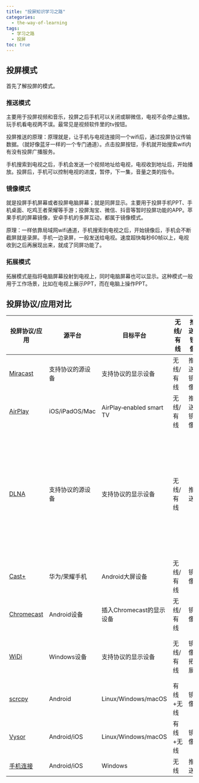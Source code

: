 ```yaml
---
title: "投屏知识学习之路"
categories:
  - the-way-of-learning
tags:
  - 学习之路
  - 投屏
toc: true
---
```


## 投屏模式

首先了解投屏的模式。

### 推送模式

主要用于投屏视频和音乐，投屏之后手机可以关闭或聊微信，电视不会停止播放。玩手机看电视两不误。最常见是视频软件里的tv按钮。

投屏推送的原理：原理就是，让手机与电视连接同一个wifi后，通过投屏协议传输数据。（就好像蓝牙一样的一个专门通道）。点击投屏按钮，手机就开始搜索wifi内有没有投屏广播服务。

手机搜索到电视之后，手机会发送一个视频地址给电视，电视收到地址后，开始播放。投屏后，手机可以控制电视的进度，暂停，下一集，音量之类的指令。

### 镜像模式

就是投屏手机屏幕或者投屏电脑屏幕；就是同屏显示。主要用于投屏手机PPT、手机桌面、吃鸡王者荣耀等手游；投屏淘宝、微信、抖音等暂时投屏功能的APP。苹果手机的屏幕镜像，安卓手机的多屏互动，都属于镜像模式。

原理：一样依靠局域网wifi通道，手机搜索到电视之后，开始镜像后，手机会不断截屏就是录屏。手机一边录屏，一般发送给电视。速度超快每秒60帧以上，电视收到之后再展现出来，就成了同屏功能了。

### 拓展模式

拓展模式是指将电脑屏幕投射到电视上，同时电脑屏幕也可以显示。这种模式一般用于工作场景，比如在电视上展示PPT，而在电脑上操作PPT。

## 投屏协议/应用对比

|投屏协议/应用|源平台|目标平台|无线/有线|推送/镜像|厂商|备注|
|-|-|-|-|-|-|-|
|[Miracast](https://www.wi-fi.org/discover-wi-fi/miracast)|支持协议的源设备|支持协议的显示设备|无线/有线|推送/镜像|Wi-Fi联盟|NA|
|[AirPlay](https://www.apple.com/airplay/)|iOS/iPadOS/Mac|AirPlay‑enabled smart TV|无线/有线|推送/镜像|Apple|NA|
|[DLNA](https://www.dlna.org/)|支持协议的源设备|支持协议的显示设备|无线/有线|推送|由索尼、英特尔、微软等企业共同发起|大部分视频软件投屏使用该协议|
|[Cast+](https://developer.huawei.com/consumer/cn/codelab/CastPlusKit)|华为/荣耀手机|Android大屏设备|无线/有线|镜像|华为|NA|
|[Chromecast](https://support.google.com/chromecast)|Android设备|插入Chromecast的显示设备|无线/有线|镜像|谷歌|NA|
|[WiDi](https://www.intel.cn/content/www/cn/zh/support/articles/000014926/emerging-technologies.html)|Windows设备|支持协议的显示设备|无线/有线|镜像/拓展|Intel|[已停止支持](https://www.intel.cn/content/www/cn/zh/support/articles/000021693/emerging-technologies.html)|
|[scrcpy](https://github.com/Genymobile/scrcpy)|Android|Linux/Windows/macOS|有线+无线|镜像|开源|NA|
|[Vysor](https://www.vysor.io/#)|Android/iOS|Linux/Windows/macOS|有线+无线|镜像|vysor|NA|
|[手机连接](https://support.microsoft.com/zh-cn/topic/%E6%89%8B%E6%9C%BA%E8%BF%9E%E6%8E%A5%E8%A6%81%E6%B1%82%E5%92%8C%E8%AE%BE%E7%BD%AE-cd2a1ee7-75a7-66a6-9d4e-bf22e735f9e3)|Android/iOS|Windows|无线|推送|微软|NA|
